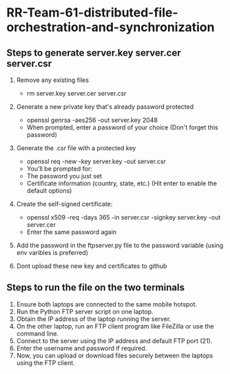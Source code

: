 # RR-Team-61-distributed-file-orchestration-and-synchronization


## Steps to generate server.key server.cer server.csr 

1. Remove any existing files 
    - rm server.key server.cer server.csr

2. Generate a new private key that's already password protected
    - openssl genrsa -aes256 -out server.key 2048
    - When prompted, enter a password of your choice (Don't forget this password)

3. Generate the .csr file with a protected key
    - openssl req -new -key server.key -out server.csr
    - You'll be prompted for:
    - The password you just set
    - Certificate information (country, state, etc.) (Hit enter to enable the default options)

4. Create the self-signed certificate:
    - openssl x509 -req -days 365 -in server.csr -signkey server.key -out server.cer
    - Enter the same password again

5. Add the password in the ftpserver.py file to the password variable (using env varibles is preferred)

6. Dont upload these new key and certificates to github


## Steps to run the file on the two terminals

1. Ensure both laptops are connected to the same mobile hotspot. 
2. Run the Python FTP server script on one laptop. 
3. Obtain the IP address of the laptop running the server. 
4. On the other laptop, run an FTP client program like FileZilla or use the 
command line. 
5. Connect to the server using the IP address and default FTP port (21). 
6. Enter the username and password if required. 
7. Now, you can upload or download files securely between the laptops using 
the FTP client. 

